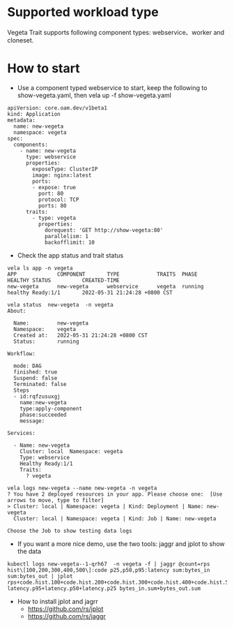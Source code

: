
# Supported workload type
Vegeta Trait supports following component types: webservice、worker and cloneset.

# How to start
- Use a component typed webservice to start, keep the following to show-vegeta.yaml, then vela up -f show-vegeta.yaml
```shell
apiVersion: core.oam.dev/v1beta1
kind: Application
metadata:
  name: new-vegeta
  namespace: vegeta
spec:
  components:
    - name: new-vegeta
      type: webservice
      properties:
        exposeType: ClusterIP
        image: nginx:latest
        ports:
        - expose: true
          port: 80
          protocol: TCP
          ports: 80
      traits:
        - type: vegeta
          properties:
            dorequest: 'GET http://show-vegeta:80'
            parallelism: 1
            backofflimit: 10
```

- Check the app status and trait status
```shell
vela ls app -n vegeta
APP             COMPONENT       TYPE            TRAITS  PHASE   HEALTHY STATUS          CREATED-TIME
new-vegeta      new-vegeta      webservice      vegeta  running healthy Ready:1/1       2022-05-31 21:24:28 +0800 CST

vela status  new-vegeta  -n vegeta
About:

  Name:         new-vegeta
  Namespace:    vegeta
  Created at:   2022-05-31 21:24:28 +0800 CST
  Status:       running

Workflow:

  mode: DAG
  finished: true
  Suspend: false
  Terminated: false
  Steps
  - id:rqfzusuxgj
    name:new-vegeta
    type:apply-component
    phase:succeeded
    message:

Services:

  - Name: new-vegeta
    Cluster: local  Namespace: vegeta
    Type: webservice
    Healthy Ready:1/1
    Traits:
      ? vegeta

vela logs new-vegeta --name new-vegeta -n vegeta
? You have 2 deployed resources in your app. Please choose one:  [Use arrows to move, type to filter]
> Cluster: local | Namespace: vegeta | Kind: Deployment | Name: new-vegeta
  Cluster: local | Namespace: vegeta | Kind: Job | Name: new-vegeta

Choose the Job to show testing data logs
```

- If you want a more nice demo, use the two tools: jaggr and jplot to show the data
```shell
kubectl logs new-vegeta--1-qrh67  -n vegeta -f | jaggr @count=rps hist\[100,200,300,400,500\]:code p25,p50,p95:latency sum:bytes_in sum:bytes_out | jplot rps+code.hist.100+code.hist.200+code.hist.300+code.hist.400+code.hist.500 latency.p95+latency.p50+latency.p25 bytes_in.sum+bytes_out.sum
```

- How to install jplot and jagrr
  - https://github.com/rs/jplot 
  - https://github.com/rs/jaggr
